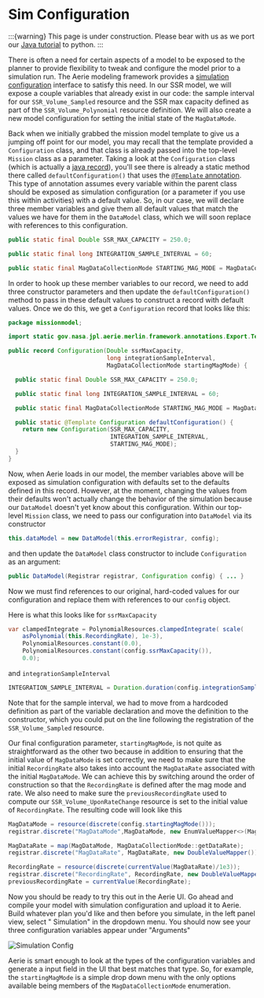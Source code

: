 # Sim Configuration

:::{warning}
This page is under construction. Please bear with us as we port
our [Java tutorial](https://nasa-ammos.github.io/aerie-docs/tutorials/mission-modeling/introduction/) to python.
:::

There is often a need for certain aspects of a model to be exposed to the planner to provide flexibility to tweak and
configure the model prior to a simulation run. The Aerie modeling framework provides
a [simulation configuration](https://ammos.nasa.gov/aerie-docs/mission-modeling/configuration/) interface to satisfy
this need. In our SSR model, we will expose a couple variables that already exist in our code: the sample interval for
our `SSR_Volume_Sampled` resource and the SSR max capacity defined as part of the `SSR_Volume_Polynomial` resource
definition. We will also create a new model configuration for setting the initial state of the `MagDataMode`.

Back when we initially grabbed the mission model template to give us a jumping off point for our model, you may recall
that the template provided a `Configuration` class, and that class is already passed into the top-level `Mission` class
as a parameter. Taking a look at the `Configuration` class (which is actually
a [java record](https://www.baeldung.com/java-record-vs-final-class)), you'll see there is already a static method there
called `defaultConfiguration()` that uses
the [`@Template` annotation](https://ammos.nasa.gov/aerie-docs/mission-modeling/parameters/#export-template). This type
of annotation assumes every variable within the parent class should be exposed as simulation configuration (or a
parameter if you use this within activities) with a default value. So, in our case, we will declare three member
variables and give them all default values that match the values we have for them in the `DataModel` class, which we
will soon replace with references to this configuration.

```java
public static final Double SSR_MAX_CAPACITY = 250.0;

public static final long INTEGRATION_SAMPLE_INTERVAL = 60;

public static final MagDataCollectionMode STARTING_MAG_MODE = MagDataCollectionMode.OFF;
```

In order to hook up these member variables to our record, we need to add three constructor parameters and then update
the `defaultConfiguration()` method to pass in these default values to construct a record with default values. Once we
do this, we get a `Configuration` record that looks like this:

```java
package missionmodel;

import static gov.nasa.jpl.aerie.merlin.framework.annotations.Export.Template;

public record Configuration(Double ssrMaxCapacity,
                            long integrationSampleInterval,
                            MagDataCollectionMode startingMagMode) {

  public static final Double SSR_MAX_CAPACITY = 250.0;

  public static final long INTEGRATION_SAMPLE_INTERVAL = 60;

  public static final MagDataCollectionMode STARTING_MAG_MODE = MagDataCollectionMode.OFF;

  public static @Template Configuration defaultConfiguration() {
    return new Configuration(SSR_MAX_CAPACITY,
                             INTEGRATION_SAMPLE_INTERVAL,
                             STARTING_MAG_MODE);
  }
}
```

Now, when Aerie loads in our model, the member variables above will be exposed as simulation configuration with defaults
set to the defaults defined in this record. However, at the moment, changing the values from their defaults won't
actually change the behavior of the simulation because our `DataModel` doesn't yet know about this configuration. Within
our top-level `Mission` class, we need to pass our configuration into `DataModel` via its constructor

```java
this.dataModel = new DataModel(this.errorRegistrar, config);
```

and then update the `DataModel` class constructor to include `Configuration` as an argument:

```java
public DataModel(Registrar registrar, Configuration config) { ... }
```

Now we must find references to our original, hard-coded values for our configuration and replace them with references to
our `config` object.

Here is what this looks like for `ssrMaxCapacity`

```java
var clampedIntegrate = PolynomialResources.clampedIntegrate( scale(
    asPolynomial(this.RecordingRate), 1e-3),
    PolynomialResources.constant(0.0),
    PolynomialResources.constant(config.ssrMaxCapacity()),
    0.0);
```

and `integrationSampleInterval`

```java
INTEGRATION_SAMPLE_INTERVAL = Duration.duration(config.integrationSampleInterval(), Duration.SECONDS);
```

Note that for the sample interval, we had to move from a hardcoded definition as part of the variable declaration and
move the definition to the constructor, which you could put on the line following the registration of
the `SSR_Volume_Sampled` resource.

Our final configuration parameter, `startingMagMode`, is not quite as straightforward as the other two because in
addition to ensuring that the initial value of `MagDataMode` is set correctly, we need to make sure that the
initial `RecordingRate` also takes into account the `MagDataRate` associated with the initial `MagDataMode`. We can
achieve this by switching around the order of construction so that the `RecordingRate` is defined after the mag mode and
rate. We also need to make sure the `previousRecordingRate` used to compute our `SSR_Volume_UponRateChange` resource is
set to the initial value of `RecordingRate`. The resulting code will look like this

```java
MagDataMode = resource(discrete(config.startingMagMode()));
registrar.discrete("MagDataMode",MagDataMode, new EnumValueMapper<>(MagDataCollectionMode.class));

MagDataRate = map(MagDataMode, MagDataCollectionMode::getDataRate);
registrar.discrete("MagDataRate", MagDataRate, new DoubleValueMapper());

RecordingRate = resource(discrete(currentValue(MagDataRate)/1e3));
registrar.discrete("RecordingRate", RecordingRate, new DoubleValueMapper());
previousRecordingRate = currentValue(RecordingRate);
```

Now you should be ready to try this out in the Aerie UI. Go ahead and compile your model with simulation configuration
and upload it to Aerie. Build whatever plan you'd like and then before you simulate, in the left panel view, select "
Simulation" in the dropdown menu. You should now see your three configuration variables appear under "Arguments"

![Simulation Config](assets/Simulation_Config.png)

Aerie is smart enough to look at the types of the configuration variables and generate a input field in the UI that best
matches that type. So, for example, the `startingMagMode` is a simple drop down menu with the only options available
being members of the `MagDataCollectionMode` enumeration.
